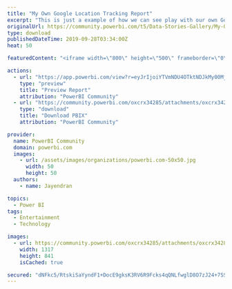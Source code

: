 ```yaml
---
title: "My Own Google Location Tracking Report"
excerpt: "This is just a example of how we can see play with our own Google location tracking Data with PowerBI. These report is developed using my own data"
originalUrl: https://community.powerbi.com/t5/Data-Stories-Gallery/My-Own-Google-Location-Tracking-Report/m-p/804808
type: download
publishedDateTime: 2019-09-28T03:34:00Z
heat: 50

featuredContent: "<iframe width=\"800\" height=\"500\" frameborder=\"0\" src=\"https://app.powerbi.com/view?r=eyJrIjoiYTVmNDU4OTktNDJkMy00MjllLTlhMWYtZmZlNzUzOTIzOWM0IiwidCI6IjRiMWU0OWY4LTFmMjktNGE3Ny1iMTExLTRmNWJjMmI5M2NkOCJ9\"></iframe>"

actions:
  - url: "https://app.powerbi.com/view?r=eyJrIjoiYTVmNDU4OTktNDJkMy00MjllLTlhMWYtZmZlNzUzOTIzOWM0IiwidCI6IjRiMWU0OWY4LTFmMjktNGE3Ny1iMTExLTRmNWJjMmI5M2NkOCJ9"
    type: "preview"
    title: "Preview Report"
    attribution: "PowerBI Community"
  - url: "https://community.powerbi.com/oxcrx34285/attachments/oxcrx34285/DataStoriesGallery/3039/2/My%20Location%20Report.pbix"
    type: "download"
    title: "Download PBIX"
    attribution: "PowerBI Community"

provider:
  name: PowerBI Community
  domain: powerbi.com
  images:
    - url: /assets/images/organizations/powerbi.com-50x50.jpg
      width: 50
      height: 50
  authors:
    - name: Jayendran

topics:
  - Power BI
tags:
  - Entertainment
  - Technology

images:
  - url: https://community.powerbi.com/oxcrx34285/attachments/oxcrx34285/DataStoriesGallery/3039/1/GoogleLocationTracking.png
    width: 1317
    height: 841
    isCached: true

secured: "dNFkc5/RtskiSaYyndF1+DocE9gksK3RV6R9Fcks4qQNLfwglD8O7zJ24+7SS7z7rQ3al7FfsCwPz+LNcG1+PD7TB3huYSITJtV52rSoGkJsplm5ZLl+i5KTzv7kMUPjqlypV5G+EG17sOjqZTYu23ALd5Mbq5CRH9E1d4yW9btbz7aZ6fjBUAGyc1nRKjS9rapXJJwcXOboKpd8nVB3B1TXPGsr19dnAi2vITsapCxdpjExn8AHpZe53V4OrDwAkxLroJksby3h7MdK+LsP6yOYcTwfKXGdHnkA6fsFqFPLyjhdxxsS4/1GtegVCJzgAsGAEu5JND2SI4iXWLIXoNVs4K+yg21whdq8aswH6LFKirldOVX+C/Iiezb7OGcJEz1dwVcippzh1hPilAie5A==;Z5E792eC+EJsbhXNPCMwMw=="
---
```



